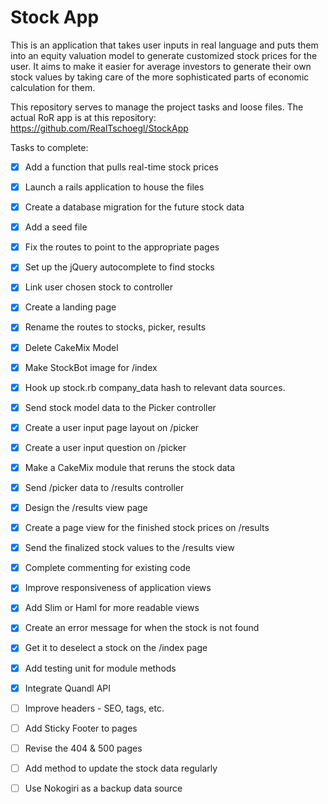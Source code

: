 Stock App
=========

This is an application that takes user inputs in real language and puts them into an equity valuation model to generate customized stock prices for the user.  It aims to make it easier for average investors to generate their own stock values by taking care of the more sophisticated parts of economic calculation for them.

This repository serves to manage the project tasks and loose files.  The actual RoR app is at this repository: https://github.com/RealTschoegl/StockApp

Tasks to complete:

- [x] Add a function that pulls real-time stock prices

- [x] Launch a rails application to house the files

- [x]  Create a database migration for the future stock data

- [x] Add a seed file 

- [x] Fix the routes to point to the appropriate pages

- [x] Set up the jQuery autocomplete to find stocks

- [x] Link user chosen stock to controller 

- [x] Create a landing page

- [x] Rename the routes to stocks, picker, results

- [x] Delete CakeMix Model

- [x] Make StockBot image for /index

- [x] Hook up stock.rb company_data hash to relevant data sources. 

- [x] Send stock model data to the Picker controller

- [x] Create a user input page layout on /picker

- [x] Create a user input question on /picker

- [x] Make a CakeMix module that reruns the stock data

- [x] Send /picker data to /results controller

- [x] Design the /results view page

- [x] Create a page view for the finished stock prices on /results

- [x] Send the finalized stock values to the /results view 

- [x] Complete commenting for existing code

- [x] Improve responsiveness of application views

- [x] Add Slim or Haml for more readable views

- [x] Create an error message for when the stock is not found

- [x] Get it to deselect a stock on the /index page

- [x] Add testing unit for module methods

- [x] Integrate Quandl API

- [ ] Improve headers - SEO, tags, etc.  

- [ ] Add Sticky Footer to pages

- [ ] Revise the 404 & 500 pages

- [ ] Add method to update the stock data regularly

- [ ] Use Nokogiri as a backup data source
